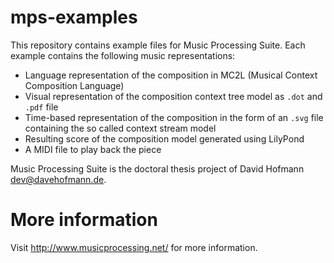 # mps-examples

This repository contains example files for Music Processing Suite.
Each example contains the following music representations:

* Language representation of the composition in MC2L (Musical Context Composition Language)
* Visual representation of the composition context tree model as `.dot` and `.pdf` file
* Time-based representation of the composition in the form of an `.svg` file containing the so called context stream model
* Resulting score of the composition model generated using LilyPond
* A MIDI file to play back the piece

Music Processing Suite is the doctoral thesis project of David Hofmann <dev@davehofmann.de>.

# More information

Visit http://www.musicprocessing.net/ for more information.